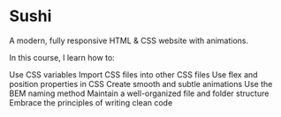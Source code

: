# Sushi
A modern, fully responsive HTML & CSS website with animations.

In this course, I learn how to:

Use CSS variables
Import CSS files into other CSS files
Use flex and position properties in CSS
Create smooth and subtle animations
Use the BEM naming method
Maintain a well-organized file and folder structure
Embrace the principles of writing clean code
